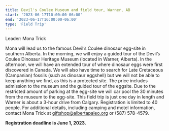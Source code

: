 ```yaml
---
title: Devil's Coulee Museum and field tour, Warner, AB
start: '2023-06-17T10:00:00-06:00'
end: '2023-06-17T16:00:00-06:00'
type: 'Field Trip'
---
```


Leader: Mona Trick

Mona will lead us to the famous Devil’s Coulee dinosaur egg-site in southern Alberta. In the morning, we will enjoy a guided tour of the Devil’s Coulee Dinosaur Heritage Museum (located in Warner, Alberta). In the afternoon, we will have an extended tour of where dinosaur eggs were first discovered in Canada. We will also have time to search for Late Cretaceous (Campanian) fossils (such as dinosaur eggshell) but we will not be able to keep anything we find, as this is a protected site. The price includes admission to the museum and the guided tour of the eggsite. Due to the restricted amount of parking at the egg-site we will car pool the 30 minutes from the museum to the egg-site. This field trip is just one day in length and Warner is about a 3-hour drive from Calgary. Registration is limited to 40 people. For additional details, including camping and motel information, contact Mona Trick at giftshop@albertapaleo.org or (587) 578-4579.

**Registration deadline is June 1, 2023.**

